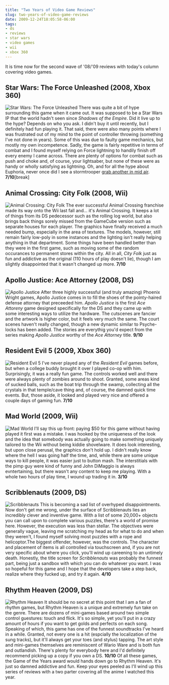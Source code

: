 ```yaml
---
title: "Two Years of Video Game Reviews"
slug: two-years-of-video-game-reviews
date: 2009-12-24T18:05:58-06:00
tags:
- ds
- reviews
- star wars
- video games
- wii
- xbox 360
---
```

It is time now for the second wave of '08/'09 reviews with today's column covering video games.
## Star Wars: The Force Unleashed (2008, Xbox 360)
![](http://images.dxprog.com/blog/reviews09_force_unleashed.jpg "Star Wars: The Force Unleashed")
There was quite a bit of hype surrounding this game when it came out. It was supposed to be a Star Wars IP that the world hadn't seen since _Shadows of the Empire_. Did it live up to the hype? Depends on who you ask. I didn't buy it until recently, but I definitely had fun playing it. That said, there were also many points where I was frustrated out of my mind to the point of controller throwing (something I've not done in years). Some of this was due to faulty game mechanics, but mostly my own incompetence. Sadly, the game is fairly repetitive in terms of combat and I found myself relying on Force lightning to handily finish off every enemy I came across. There are plenty of options for combat such as push and choke and, of course, your lightsaber, but none of these were as handy or wholly satisfying as lightning. Oh, and for all the hype about Euphoria, never once did I see a stormtrooper [grab another in mid air](http://www.penny-arcade.com/comic/2008/2/1/). **7/10**[break]
## Animal Crossing: City Folk (2008, Wii)
![](http://images.dxprog.com/blog/reviews09_animal_crossing.jpg "Animal Crossing: City Folk")
The ever successful Animal Crossing franchise made its way onto the Wii last fall and... it's Animal Crossing. It keeps a lot of things from its DS pedecessor such as the rolling log world, but also brings back things sorely missed from the GameCube version such as separate houses for each player. The graphics have finally received a much needed bump, especially in the area of textures. The models, however, still remain fairly low-poly in some instances and the lighting isn't really helping anything in that department. Some things have been handled better than they were in the first game, such as moving some of the random occurances to permanent stores within the city. All in all, _City Folk_ just as fun and addictive as the original (110 hours of play doesn't lie), though I am slightly disappointed that it wasn't changed up more. **7/10**
## Apollo Justice: Ace Attorney (2008, DS)
![](http://images.dxprog.com/blog/reviews09_apollo_justice.jpg "Apollo Justice")
After three highly successful (and truly amazing) Phoenix Wright games, Apollo Justice comes in to fill the shoes of the pointy-haired defense attorney that preceeded him. _Apollo Justice_ is the first _Ace Attoreny_ game designed specifically for the DS and they came up with some interesting ways to utilize the hardware. The cutscenes are fancier and the artwork is higher color, but it feels very much the same. The court scenes haven't really changed, though a new dynamic similar to Psyche-locks has been added. The stories are everythig you'd expect from the series making _Apollo Justice_ worthy of the _Ace Attorney_ title. **9/10**
## Resident Evil 5 (2009, Xbox 360)
![](http://images.dxprog.com/blog/reviews09_resident_evil_5.jpg "Resident Evil 5")
I've never played any of the _Resident Evil_ games before, but when a college buddy brought it over I played co-op with him. Surprisingly, it was a really fun game. The controls worked well and there were always plenty of zombies around to shoot. Granted, some areas kind of sucked balls, such as the boat trip through the swamp, collecting all the crystals in that temple/cave thing and, of course, the damned quick time events. But, those aside, it looked and played very nice and offered a couple days of gaming fun. **7/10**
## Mad World (2009, Wii)
![](http://images.dxprog.com/blog/reviews09_mad_world.jpg "Mad World")
I'll say this up front: paying $50 for this game without having played it first was a mistake. I was hooked by the uniqueness of the look and the idea that somebody was actually going to make something uniquely tailored to the Wii without being kiddie shovelware. It does look interesting, but upon close perusal, the graphics don't hold up. I didn't really know where the hell I was going half the time, and, while there are some unique ways to kill people, it was easier just to button mash. The interstitials with the pimp guy were kind of funny and John DiMaggio is always evntertaining, but there wasn't any content to keep me playing. With a whole two hours of play time, I wound up trading it in. **3/10**
## Scribblenauts (2009, DS)
![](http://images.dxprog.com/blog/reviews09_scribblenauts.jpg "Scribblenauts")
This is becoming a sad list of overhyped disappointments. Now don't get me wrong, under the surface of Scribblenauts lies an incredibly clever and inventive game. With a list of some 20,000+ objects you can call upon to complete various puzzles, there's a world of promise here. However, the execution was less than stellar. The objectives were generally vague, leaving me scratching my head as for what to do and when they weren't, I found myself solving most puzzles with a rope and helicoptor.The biggest offender, however, was the controls. The character and placement of items is all controlled via touchscreen and, if you are not very specific about where you click, you'll wind up careening to an untimely death. Honestly, the title screen for _Scribblenauts_ was probably the funnest part, being just a sandbox with which you can do whatever you want. I was so hopeful for this game and I hope that the developers take a step back, realize where they fucked up, and try it again. **4/10**
## Rhythm Heaven (2009, DS)
![](http://images.dxprog.com/blog/reviews09_rhythm_heaven.jpg "Rhythm Heaven")
It should be no secret at this point that I am a fan of rhythm games, but Rhythm Heaven is a unique and extremely fun take on the genre. There are dozens of mini-games based around two simple control guestures: touch and flick. It's so simple, yet you'll put in a crazy amount of hours if you want to get golds and perfects on each song. Speaking of which, this game has one of the funnest soundtracks I've heard in a while. Granted, not every one is a hit (espcially the localization of the sung tracks), but it'll always get your toes (and stylus) tapping. The art style and mini-games themselves are reminiscent of Wario Ware and is both fun and outlandish. There's plenty for everybody here and I'd definitely recommend picking up a copy if you own a DS. **10/10**
Of all these games, the Game of the Years award would hands down go to Rhythm Heaven. It's just so damned addictive and fun. Keep your eyes peeled as I'll wind up this series of reviews with a two parter covering all the anime I watched this year.
